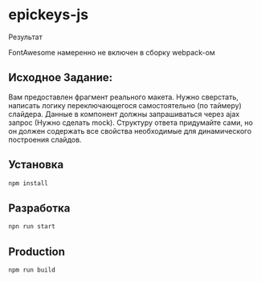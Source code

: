 # epickeys-js
Результат

FontAwesome намеренно не включен в сборку webpack-ом

## Исходное Задание:
Вам предоставлен фрагмент реального макета. 
Нужно сверстать, написать логику переключающегося самостоятельно (по таймеру) слайдера. 
Данные в компонент  должны запрашиваться через ajax запрос (Нужно сделать mock).
Cтруктуру ответа придумайте сами, но он должен содержать все свойства необходимые для динамического построения слайдов.  

## Установка
```bash
npm install
```

## Разработка
```bash
npn run start
```

## Production
```bash
npm run build
```
